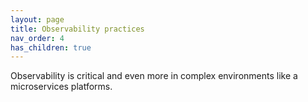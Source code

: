 ```yaml
---
layout: page
title: Observability practices
nav_order: 4
has_children: true
---
```


Observability is critical and even more in complex environments like a microservices platforms.